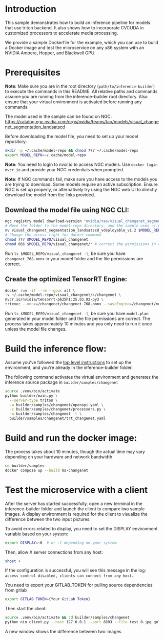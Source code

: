# Introduction

This sample demonstrates how to build an inference pipeline for models that use triton backend. It also shows how to incorporate CVCUDA in customized processors to accelerate media processing.

We provide a sample Dockerfile for the example, which you can use to build a Docker image and test the microservice on any x86 system with an NVIDIA Ampere, Hopper, and Blackwell GPU.

# Prerequisites

**Note:** Make sure you are in the root directory (`path/to/inference-builder`) to execute the commands in this README. All relative paths and commands assume you are running from the inference-builder root directory. Also ensure that your virtual environment is activated before running any commands.

The model used in the sample can be found on NGC: https://catalog.ngc.nvidia.com/orgs/nvidia/teams/tao/models/visual_changenet_segmentation_landsatscd

Before downloading the model file, you need to set up your model repository:

```bash
mkdir -p ~/.cache/model-repo && chmod 777 ~/.cache/model-repo
export MODEL_REPO=~/.cache/model-repo
```

**Note:** You need to login to nvcr.io to access NGC models. Use `docker login nvcr.io` and provide your NGC credentials when prompted.

**Note:** If NGC commands fail, make sure you have access to the models you are trying to download. Some models require an active subscription. Ensure NGC is set up properly, or alternatively try using the NGC web UI to directly download the model from the links provided.

## Download the model file using NGC CLI:

```bash
ngc registry model download-version "nvidia/tao/visual_changenet_segmentation_landsatscd:deployable_v1.2"
# Move the folder to the model-repo directory, and the sample uses ~/.cache/model-repo by default
mv visual_changenet_segmentation_landsatscd_vdeployable_v1.2 $MODEL_REPO/visual_changenet
# Change the access right for docker command
chmod 777 $MODEL_REPO/visual_changenet
chmod 666 $MODEL_REPO/visual_changenet/* # correct the permissions in case they're wrong
```

Run `ls $MODEL_REPO/visual_changenet -l`, be sure you have `changenet_768.onnx` in your model folder and the file permissions are correct.

## Create the optimized TensorRT Engine:

```bash
docker run -it --rm --gpus all \
-v ~/.cache/model-repo/visual_changenet/:/changenet \
nvcr.io/nvidia/tensorrt-pb25h1:25.03.02-py3 \
trtexec --onnx=/changenet/changenet_768.onnx --saveEngine=/changenet/model.plan --fp16
```

Run `ls $MODEL_REPO/visual_changenet -l`, be sure you have `model.plan` generated in your model folder and the file permissions are correct. The process takes approximately 10 minutes and you only need to run it once unless the model file changes.

# Build the inference flow:

Assume you've followed the [top level instructions](../../../README.md#getting-started) to set up the environment, and you're already in the inference-builder folder.

The following command activates the virtual environment and generates the inference source package in `builder/samples/changenet`

```bash
source .venv/bin/activate
python builder/main.py \
  --server-type triton \
  -a builder/samples/changenet/openapi.yaml \
  -c builder/samples/changenet/processors.py \
  -o builder/samples/changenet -t \
  builder/samples/changenet/trt_changenet.yaml
```

# Build and run the docker image:

The process takes about 10 minutes, though the actual time may vary depending on your hardware and network bandwidth.

```bash
cd builder/samples
docker compose up --build ms-changenet
```

# Test the microservice with a client

After the server has started successfully, open a new terminal in the inference-builder folder and launch the client to compare two sample images. A display environment is required for the client to visualize the difference between the two input pictures.

To avoid errors related to display, you need to set the DISPLAY environment variable based on your system:

```bash
export DISPLAY=:0  # or :1 depending on your system
```

Then, allow X server connections from any host:
```bash
xhost +
```

If the configuration is successful, you will see this message in the log: `access control disabled, clients can connect from any host`.

You need to export your GITLAB_TOKEN for pulling source dependencies from gitlab

```bash
export GITLAB_TOKEN={Your GitLab Token}
```

Then start the client:

```bash
source .venv/bin/activate && cd builder/samples/changenet
python nim_client.py --host 127.0.0.1 --port 8803 --file test_0.jpg golden_0.jpg
```

A new window shows the difference between two images.